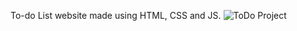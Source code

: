 To-do List website made using HTML, CSS and JS.
![ToDo Project](https://user-images.githubusercontent.com/47470314/159055011-0fef76d4-73c6-4e39-acb8-f6431c655a97.PNG)
